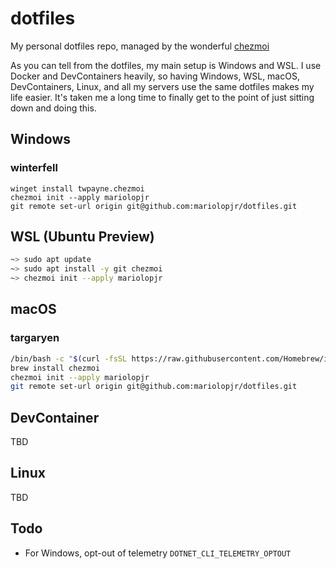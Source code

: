 # dotfiles

My personal dotfiles repo, managed by the wonderful [chezmoi](https://github.com/twpayne/chezmoi)

As you can tell from the dotfiles, my main setup is Windows and WSL. I use Docker and DevContainers heavily, so having Windows, WSL, macOS, DevContainers, Linux, and all my servers use the same dotfiles makes my life easier. It's taken me a long time to finally get to the point of just sitting down and doing this.

## Windows

### winterfell

```
winget install twpayne.chezmoi
chezmoi init --apply mariolopjr
git remote set-url origin git@github.com:mariolopjr/dotfiles.git
```

## WSL (Ubuntu Preview)

```zsh
~> sudo apt update
~> sudo apt install -y git chezmoi
~> chezmoi init --apply mariolopjr
```

## macOS

### targaryen

```zsh
/bin/bash -c "$(curl -fsSL https://raw.githubusercontent.com/Homebrew/install/HEAD/install.sh)"
brew install chezmoi
chezmoi init --apply mariolopjr
git remote set-url origin git@github.com:mariolopjr/dotfiles.git
```

## DevContainer

TBD

## Linux

TBD

## Todo

- For Windows, opt-out of telemetry `DOTNET_CLI_TELEMETRY_OPTOUT`
